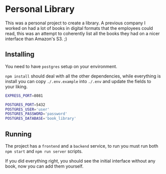 # Personal Library

This was a personal project to create a library. A previous company I worked on had a lot of books in digital formats that the employees could read, this was an attempt to coherently list all the books they had on a nicer interface than Amazon's S3. ;)

## Installing

You need to have `postgres` setup on your environment.

`npm install` should deal with all the other dependencies, while everything is install you can copy `./.env.example` into `./.env` and update the fields to your liking.

```bash
EXPRESS_PORT=8081

POSTGRES_PORT=5432
POSTGRES_USER='user'
POSTGRES_PASSWORD='password'
POSTGRES_DATABASE='book_library'
```

## Running

The project has a `frontend` and a `backend` service, to run you must run both `npm start` and `npm run server` scripts.

If you did everything right, you should see the initial interface without any book, now you can add them yourself.